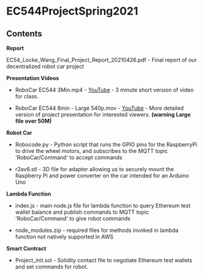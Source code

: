 # EC544ProjectSpring2021

## Contents

**Report**

EC54_Locke_Wang_Final_Project_Report_20210426.pdf - Final report of our decentralized robot car project

**Presentation Videos**

- RoboCar EC544 3Min.mp4 -  [YouTube](https://youtu.be/axgf6HmUZ0g) - 3 minute short version of video for class.

- RoboCar EC544 8min - Large 540p.mov - [YouTube](https://youtu.be/axgf6HmUZ0g) - More detailed version of project presentation for interested viewers. **(warning Large file over 50M)**

**Robot Car**

- Robocode.py - Python script that runs the GPIO pins for the RaspberryPi to drive the wheel motors, and subscribes to the MQTT topic 'RoboCar/Command' to accept commands

- r2av6.stl - 3D file for adapter allowing us to securely mount the Raspberry Pi and power converter on the car intended for an Arduino Uno

**Lambda Function**

- index.js - main node.js file for lambda function to query Ethereum test wallet balance and publish commands to MQTT topic 'RoboCar/Command' to give robot commands

- node_modules.zip - required files for methods invoked in lambda function not natively supported in AWS

**Smart Contract**

- Project_init.sol - Solidity contact file to negotiate Ethereum test wallets and set commands for robot.
